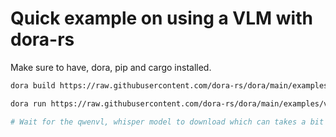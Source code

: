 # Quick example on using a VLM with dora-rs

Make sure to have, dora, pip and cargo installed.

```bash
dora build https://raw.githubusercontent.com/dora-rs/dora/main/examples/vlm/qwenvl.yml

dora run https://raw.githubusercontent.com/dora-rs/dora/main/examples/vlm/qwenvl.yml

# Wait for the qwenvl, whisper model to download which can takes a bit of time.
```
